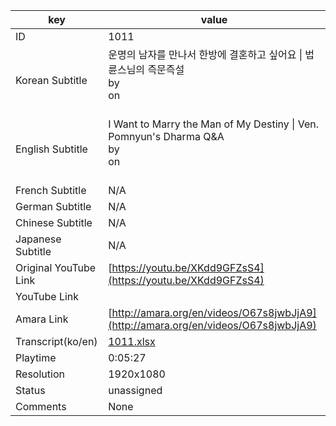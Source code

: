 |  key  |  value  |
|-------|---------|
| ID            | 1011 |
| Korean Subtitle | 운명의 남자를 만나서 한방에 결혼하고 싶어요 \| 법륜스님의 즉문즉설<br>by <br>on <br><br>|
| English Subtitle | I Want to Marry the Man of My Destiny \| Ven. Pomnyun's Dharma Q&A<br>by <br>on <br><br>|
| French Subtitle | N/A |
| German Subtitle | N/A |
| Chinese Subtitle | N/A |
| Japanese Subtitle | N/A |
| Original YouTube Link  | [https://youtu.be/XKdd9GFZsS4](https://youtu.be/XKdd9GFZsS4) |
| YouTube Link  |  |
| Amara Link    | [http://amara.org/en/videos/O67s8jwbJjA9](http://amara.org/en/videos/O67s8jwbJjA9) |
| Transcript(ko/en) | [1011.xlsx](https://github.com/jungtosociety/dharma-qna/raw/master/sub/1011/1011.xlsx) |
| Playtime | 0:05:27 |
| Resolution | 1920x1080|
| Status | unassigned |
| Comments | None |
